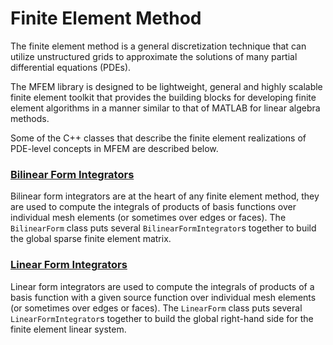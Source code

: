 # Finite Element Method

The finite element method is a general discretization technique that can utilize
unstructured grids to approximate the solutions of many partial differential
equations (PDEs).

The MFEM library is designed to be lightweight, general and highly scalable
finite element toolkit that provides the building blocks for developing finite
element algorithms in a manner similar to that of MATLAB for linear algebra
methods.

Some of the C++ classes that describe the finite element realizations of
PDE-level concepts in MFEM are described below.

### [Bilinear Form Integrators](bilininteg.md)

Bilinear form integrators are at the heart of any finite element method, they
are used to compute the integrals of products of basis functions over individual
mesh elements (or sometimes over edges or faces).  The `BilinearForm` class puts
several `BilinearFormIntegrator`s together to build the global sparse finite
element matrix.

### [Linear Form Integrators  ](lininteg.md)

Linear form integrators are used to compute the integrals of products of a basis
function with a given source function over individual mesh elements (or
sometimes over edges or faces).  The `LinearForm` class puts several
`LinearFormIntegrator`s together to build the global right-hand side for the
finite element linear system.
